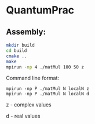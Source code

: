 # QuantumPrac

Assembly:
---
```bash
mkdir build
cd build
cmake ..
make
mpirun -np 4 ./matMul 100 50 z
```

Command line format:
```
mpirun -np P ./matMul N localN z
mpirun -np P ./matMul N localN d
```
z - complex values

d - real values
